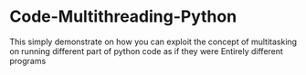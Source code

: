 # Code-Multithreading-Python
This simply demonstrate on how  you can exploit the concept of multitasking on running different part of python code as if they were Entirely different programs 
